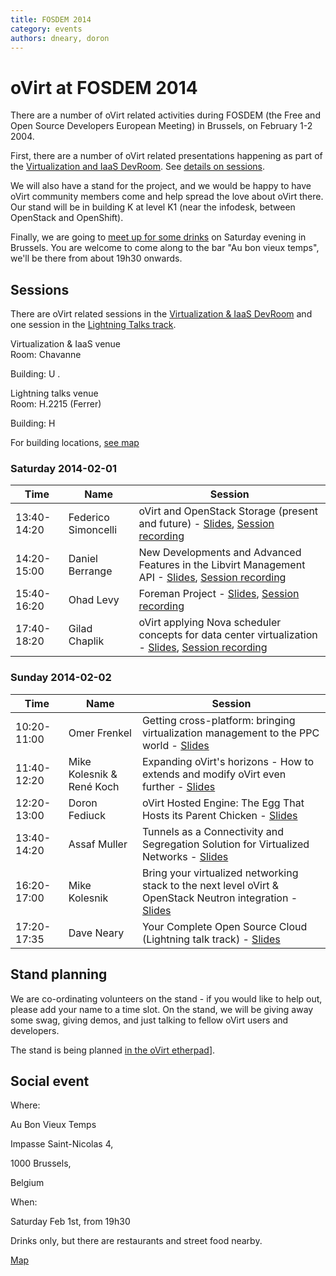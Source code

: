 ```yaml
---
title: FOSDEM 2014
category: events
authors: dneary, doron
---
```


# oVirt at FOSDEM 2014

There are a number of oVirt related activities during FOSDEM (the Free and Open Source Developers European Meeting) in Brussels, on February 1-2 2004.

First, there are a number of oVirt related presentations happening as part of the [Virtualization and IaaS DevRoom](//fosdem.org/2014/schedule/track/virtualisation_and_iaas/). See [ details on sessions](#Sessions).

We will also have a stand for the project, and we would be happy to have oVirt community members come and help spread the love about oVirt there. Our stand will be in building K at level K1 (near the infodesk, between OpenStack and OpenShift).

Finally, we are going to [ meet up for some drinks](#Social_event) on Saturday evening in Brussels. You are welcome to come along to the bar "Au bon vieux temps", we'll be there from about 19h30 onwards.

## Sessions

There are oVirt related sessions in the [Virtualization & IaaS DevRoom](//fosdem.org/2014/schedule/track/virtualisation_and_iaas/) and one session in the [Lightning Talks track](//fosdem.org/2014/schedule/track/lightning_talks/).

Virtualization & IaaS venue  
Room: Chavanne

Building: U .

Lightning talks venue  
Room: H.2215 (Ferrer)

Building: H

For building locations, [see map](//fosdem.org/2014/practical/transportation/)

### Saturday 2014-02-01

| Time        | Name                | Session                                                                                                                                                                                                                                                                                       |
|-------------|---------------------|-----------------------------------------------------------------------------------------------------------------------------------------------------------------------------------------------------------------------------------------------------------------------------------------------|
| 13:40-14:20 | Federico Simoncelli | oVirt and OpenStack Storage (present and future) - [Slides](http://resources.ovirt.org/old-site-files/wiki/Ovirt-2014-ovirt-and-openstack-storage.pdf), [Session recording](http://ftp.osuosl.org/pub/fosdem//2014/UD2120_Chavanne/Saturday/oVirt_and_OpenStack_Storage_present_and_future.webm)                           |
| 14:20-15:00 | Daniel Berrange     | New Developments and Advanced Features in the Libvirt Management API - [Slides](//people.redhat.com/berrange/fosdem-2014/), [Session recording](//ftp.osuosl.org/pub/fosdem//2014/UD2120_Chavanne/Saturday/New_Developments_and_Advanced_Features_in_the_Libvirt_Management_API.webm) |
| 15:40-16:20 | Ohad Levy           | Foreman Project - [Slides](http://t.co/FAymWjbhlF), [Session recording](http://ftp.osuosl.org/pub/fosdem//2014/UD2120_Chavanne/Saturday/Foreman_Project.webm)                                                                                                                                 |
| 17:40-18:20 | Gilad Chaplik       | oVirt applying Nova scheduler concepts for data center virtualization - [Slides](http://resources.ovirt.org/old-site-files/wiki/Scheduling_fosdem.pdf), [Session recording](http://ftp.osuosl.org/pub/fosdem//2014/UD2120_Chavanne/Saturday/oVirt_applying_Nova_scheduler_concepts_for_data_center_virtualization.webm)    |

### Sunday 2014-02-02

| Time        | Name                      | Session                                                                                                                                                                                                 |
|-------------|---------------------------|---------------------------------------------------------------------------------------------------------------------------------------------------------------------------------------------------------|
| 10:20-11:00 | Omer Frenkel              | Getting cross-platform: bringing virtualization management to the PPC world - [Slides](http://resources.ovirt.org/old-site-files/wiki/OVirt-ppc.pdf)                                                                                 |
| 11:40-12:20 | Mike Kolesnik & René Koch | Expanding oVirt's horizons - How to extends and modify oVirt even further - [Slides](http://resources.ovirt.org/old-site-files/wiki/Extending_oVirt_-_FOSDEM_14.pdf)                                                                 |
| 12:20-13:00 | Doron Fediuck             | oVirt Hosted Engine: The Egg That Hosts its Parent Chicken - [Slides](http://resources.ovirt.org/old-site-files/wiki/Fosdem-hosted-engine.pdf)                                                                                       |
| 13:40-14:20 | Assaf Muller              | Tunnels as a Connectivity and Segregation Solution for Virtualized Networks - [Slides](http://resources.ovirt.org/old-site-files/wiki/Tunnels.pdf)                                                                                  |
| 16:20-17:00 | Mike Kolesnik             | Bring your virtualized networking stack to the next level oVirt & OpenStack Neutron integration - [Slides](http://resources.ovirt.org/old-site-files/wiki/Bring_your_virtualized_networking_stack_to_the_next_level_-_FOSDEM_14.pdf) |
| 17:20-17:35 | Dave Neary                | Your Complete Open Source Cloud (Lightning talk track) - [Slides](http://resources.ovirt.org/old-site-files/wiki/Open_Source_Cloud.pdf)                                                                                             |

## Stand planning

We are co-ordinating volunteers on the stand - if you would like to help out, please add your name to a time slot. On the stand, we will be giving away some swag, giving demos, and just talking to fellow oVirt users and developers.

The stand is being planned [in the oVirt etherpad](//etherpad.ovirt.org/p/ovirt-fosdem-14)].

## Social event

Where:

Au Bon Vieux Temps

Impasse Saint-Nicolas 4,

1000 Brussels,

Belgium

When:

Saturday Feb 1st, from 19h30

Drinks only, but there are restaurants and street food nearby.

[Map](http://www.openstreetmap.org/#map=19/50.84817/4.35220)

